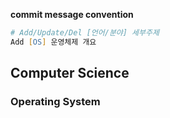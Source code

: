 **commit message convention**
```zsh
# Add/Update/Del [언어/분야] 세부주제
Add [OS] 운영체제 개요
```

## Computer Science

### Operating System